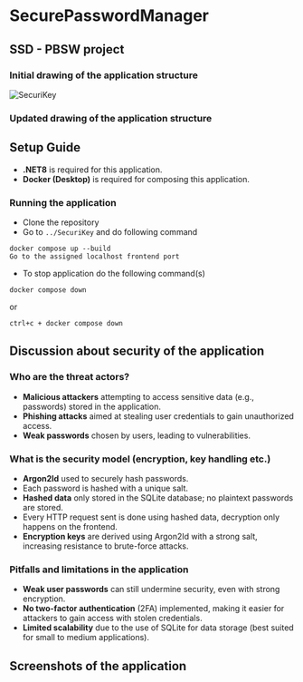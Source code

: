 # SecurePasswordManager
## SSD - PBSW project

### Initial drawing of the application structure
![SecuriKey](https://github.com/user-attachments/assets/b55158a8-cd8b-4501-89f4-2ebd416adba1)

### Updated drawing of the application structure


## Setup Guide
- **.NET8** is required for this application.
- **Docker (Desktop)** is required for composing this application.

### Running the application
- Clone the repository
- Go to `../SecuriKey` and do following command
```
docker compose up --build
Go to the assigned localhost frontend port
```
- To stop application do the following command(s)
```
docker compose down
```
or
```
ctrl+c + docker compose down
```

## Discussion about security of the application

### Who are the threat actors?
- **Malicious attackers** attempting to access sensitive data (e.g., passwords) stored in the application.
- **Phishing attacks** aimed at stealing user credentials to gain unauthorized access.
- **Weak passwords** chosen by users, leading to vulnerabilities.

### What is the security model (encryption, key handling etc.)
- **Argon2Id** used to securely hash passwords.
- Each password is hashed with a unique salt.
- **Hashed data** only stored in the SQLite database; no plaintext passwords are stored.
- Every HTTP request sent is done using hashed data, decryption only happens on the frontend.
- **Encryption keys** are derived using Argon2Id with a strong salt, increasing resistance to brute-force attacks.

### Pitfalls and limitations in the application
- **Weak user passwords** can still undermine security, even with strong encryption.
- **No two-factor authentication** (2FA) implemented, making it easier for attackers to gain access with stolen credentials.
- **Limited scalability** due to the use of SQLite for data storage (best suited for small to medium applications).

## Screenshots of the application

